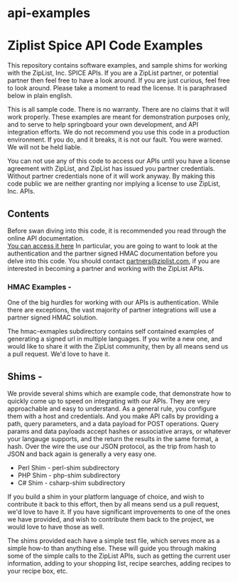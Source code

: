 api-examples
============

# Ziplist Spice API Code Examples

This repository contains software examples, and sample shims for working with 
the ZipList, Inc. SPICE APIs.  If you are a ZipList partner, or potential 
partner then feel free to have a look around.  If you are just curious, 
feel free to look around. Please take a moment to read the license. It 
is paraphrased below in plain english.

This is all sample code.  There is no warranty.  There are no claims that 
it will work properly.  These examples are meant for demonstration purposes 
only, and to serve to help springboard your own development, and API 
integration efforts.  We do not recommend you use this code in a production 
environment. If you do, and it breaks, it is not our fault. You were warned.
We will not be held liable.

You can not use any of this code to access our APIs until you have a license 
agreement with ZipList, and ZipList has issued you partner credentials. 
Without partner credentials none of it will work anyway.  By making this 
code public we are neither granting nor implying a license to use ZipList, 
Inc.  APIs.

## Contents

Before swan diving into this code, it is recommended you read through the
online API documentation.  
[You can access it here](http://api.ziplist.com/developers)
In particular, you are going to want to look at the authentication
and the partner signed HMAC documentation before you delve into this
code. You should contact <partners@ziplist.com>, if you are interested 
in becoming a partner and working with the ZipList APIs.

### HMAC Examples -
One of the big hurdles for working with our APIs is authentication. While 
there are exceptions, the vast majority of partner integrations 
will use a partner signed HMAC solution.

The hmac-exmaples subdirectory contains self contained examples of generating
a signed url in multiple languages.  If you write a new one, and would like
to share it with the ZipList community, then by all means send us a pull 
request. We'd love to have it.

## Shims -
We provide several shims which are example code, that demonstrate how 
to quickly come up to speed on integrating with our APIs. They are very
approachable and easy to understand.  As a general rule, you configure them
with a host and credentials.  And you make API calls by providing a path,
query parameters, and a data payload for POST operations.  Query params
and data payloads accept hashes or associative arrays, or whatever your
langauge supports, and the return the results in the same format, a hash.
Over the wire the use our JSON protocol, as the trip from hash to JSON
and back again is generally a very easy one.

- Perl Shim - perl-shim subdirectory
- PHP Shim  - php-shim subdirectory
- C#  Shim  - csharp-shim subdirectory

If you build a shim in your platform language of choice, and wish to 
contribute it back to this effort, then by all means send us a pull 
request, we'd love to have it. If you have significant improvements to
one of the ones we have provided, and wish to contribute them back to
the project, we would love to have those as well.

The shims provided each have a simple test file, which serves more as a
simple how-to than anything else.  These will guide you through making
some of the simple calls to the ZipList APIs, such as getting the current
user information, adding to your shopping list, recipe searches, adding
recipes to your recipe box, etc.


